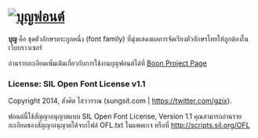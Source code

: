 <h1><a href="http://sungsit.com/boon/"><img src="https://github.com/sungsit/boon/raw/master/img/boon-heading.png" alt="บุญฟอนต์"></a></h1>

**บุญ** คือ ชุดตัวอักษรตระกูลหนึ่ง (font family) ที่มุ่งแสดงผลการจัดเรียงตัวอักษรไทยให้ถูกต้องในเว็บบราวเซอร์

อ่านรายละเอียดเพิ่มเติมเกี่ยวกับการใช้งานบุญฟอนต์ได้ที่ [Boon Project Page](http://sungsit.com/boon/)

### License: SIL Open Font License v1.1

Copyright 2014, สังศิต ไสววรรณ (sungsit.com | https://twitter.com/gzix). 

ฟอนต์นี้ใช้สัญญาอนุญาตแบบ SIL Open Font License, Version 1.1 คุณสามารถอ่านรายละเอียดของสัญญาอนุญาตได้จากไฟล์ OFL.txt ในแพคเกจ หรือที่ <http://scripts.sil.org/OFL>
